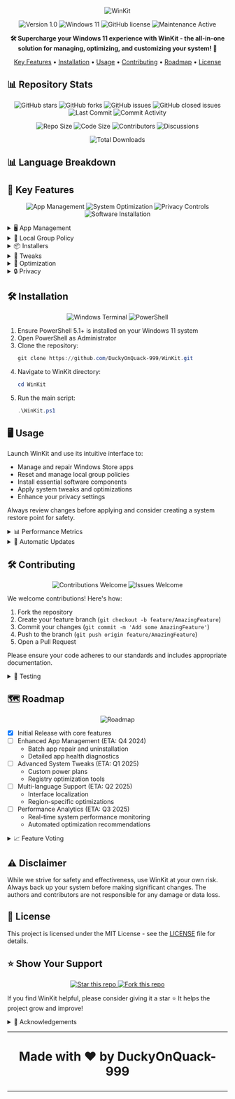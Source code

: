 <p align="center">
  <img src="https://img.shields.io/badge/WinKit-Your%20Ultimate%20Windows%2011%20Toolkit-blue?style=for-the-badge&logo=windows&logoColor=white" alt="WinKit" />
</p>

<p align="center">
  <img src="https://img.shields.io/badge/version-1.0-blue?style=for-the-badge" alt="Version 1.0" />
  <img src="https://img.shields.io/badge/Windows%2011-%230079d5.svg?style=for-the-badge&logo=windows11&logoColor=white" alt="Windows 11" />
  <img src="https://img.shields.io/github/license/DuckyOnQuack-999/WinKit?style=for-the-badge&logo=github&color=green" alt="GitHub license" />
  <img src="https://img.shields.io/badge/Maintenance-Active-green.svg?style=for-the-badge" alt="Maintenance Active" />
</p>

<p align="center">
  <strong>🛠️ Supercharge your Windows 11 experience with WinKit - the all-in-one solution for managing, optimizing, and customizing your system! 🚀</strong>
</p>

<p align="center">
  <a href="#-key-features">Key Features</a> •
  <a href="#-installation">Installation</a> •
  <a href="#-usage">Usage</a> •
  <a href="#-contributing">Contributing</a> •
  <a href="#-roadmap">Roadmap</a> •
  <a href="#-license">License</a>
</p>

## 📊 Repository Stats

<p align="center">
  <img src="https://img.shields.io/github/stars/DuckyOnQuack-999/WinKit?style=for-the-badge&logo=github&color=yellow" alt="GitHub stars" />
  <img src="https://img.shields.io/github/forks/DuckyOnQuack-999/WinKit?style=for-the-badge&logo=github&color=blue" alt="GitHub forks" />
  <img src="https://img.shields.io/github/issues/DuckyOnQuack-999/WinKit?style=for-the-badge&logo=github&color=red" alt="GitHub issues" />
  <img src="https://img.shields.io/github/issues-closed/DuckyOnQuack-999/WinKit?style=for-the-badge&logo=github&color=green" alt="GitHub closed issues" />
  <img src="https://img.shields.io/github/last-commit/DuckyOnQuack-999/WinKit?style=for-the-badge&logo=github&color=orange" alt="Last Commit" />
  <img src="https://img.shields.io/github/commit-activity/m/DuckyOnQuack-999/WinKit?style=for-the-badge&logo=github&color=blue" alt="Commit Activity" />
</p>

<p align="center">
  <img src="https://img.shields.io/github/repo-size/DuckyOnQuack-999/WinKit?style=for-the-badge&logo=github&color=purple" alt="Repo Size" />
  <img src="https://img.shields.io/github/languages/code-size/DuckyOnQuack-999/WinKit?style=for-the-badge&logo=github&color=purple" alt="Code Size" />
  <img src="https://img.shields.io/github/contributors/DuckyOnQuack-999/WinKit?style=for-the-badge&logo=github&color=blue" alt="Contributors" />
  <img src="https://img.shields.io/github/discussions/DuckyOnQuack-999/WinKit?style=for-the-badge&logo=github&color=yellow" alt="Discussions" />
</p>

<p align="center">
  <img src="https://img.shields.io/github/downloads/DuckyOnQuack-999/WinKit/total?style=for-the-badge&logo=github&color=brightgreen" alt="Total Downloads" />
</p>


## 📊 Language Breakdown

<LanguageChart />

## 🚀 Key Features

<p align="center">
  <img src="https://img.shields.io/badge/App%20Management-%230079d5.svg?style=for-the-badge&logo=windows11" alt="App Management" />
  <img src="https://img.shields.io/badge/System%20Optimization-%2300FF7F.svg?style=for-the-badge&logo=windows" alt="System Optimization" />
  <img src="https://img.shields.io/badge/Privacy%20Controls-%23FFD700.svg?style=for-the-badge&logo=shield" alt="Privacy Controls" />
  <img src="https://img.shields.io/badge/Software%20Installation-%23FF4500.svg?style=for-the-badge&logo=windows" alt="Software Installation" />
</p>

<details>
<summary>🖥️ App Management</summary>

- **Get-InstalledStoreApps**: Retrieve and display installed Windows Store apps
- **Repair-StoreApp**: Fix issues with selected Windows Store apps
- **Uninstall-App**: Remove apps locally or globally
- **Update-StoreApps**: Automatically update all installed Store apps
- **Export-AppList**: Generate a list of installed apps for easy reinstallation

</details>

<details>
<summary>🔐 Local Group Policy</summary>

- **Reset-LocalGroupPolicy**: Restore default local group policy settings
- **Clear-Logs & Refresh-Logs**: Manage log displays effectively
- **Export-GroupPolicy**: Save current group policy settings for backup
- **Import-GroupPolicy**: Restore group policy settings from a backup

</details>

<details>
<summary>📦 Installers</summary>

- **Install-VisualCppRedistributable**: Get the latest Visual C++ Redistributables
- **Install-DirectX**: Update or install DirectX
- **Install-DotNetSDKs**: Set up multiple .NET SDK versions
- **Install-WindowsSubsystemForLinux**: Set up WSL with your preferred Linux distribution
- **Install-PackageManager**: Install and configure popular package managers (Chocolatey, Scoop, Winget)

</details>

<details>
<summary>🔧 Tweaks</summary>

- **Disable-Telemetry**: Enhance privacy by turning off data collection
- **Enable-DarkMode**: Activate system-wide dark theme
- **Disable-Cortana**: Turn off Windows virtual assistant
- **Optimize-WindowsSearch**: Improve search functionality and reduce resource usage
- **Customize-StartMenu**: Personalize your Start menu layout and functionality

</details>

<details>
<summary>🚀 Optimization</summary>

- **Clean-TemporaryFiles**: Free up disk space
- **Defragment-Drives**: Improve system performance
- **Optimize-Startup**: Speed up boot times
- **Manage-WindowsServices**: Fine-tune system services for better performance
- **Analyze-SystemPerformance**: Get detailed reports on system bottlenecks and suggestions for improvement

</details>

<details>
<summary>🔒 Privacy</summary>

- **Disable-ActivityHistory**: Stop Windows from tracking your activity
- **Manage-AppPermissions**: Control data access for apps
- **Clear-BrowsingData**: Clean up your browsing history and cache
- **Configure-WindowsFirewall**: Set up advanced firewall rules for better security
- **Encrypt-PersonalData**: Set up BitLocker encryption for your drives

</details>

## 🛠️ Installation

<p align="center">
  <img src="https://img.shields.io/badge/Windows%20Terminal-%234D4D4D.svg?style=for-the-badge&logo=windows-terminal&logoColor=white" alt="Windows Terminal" />
  <img src="https://img.shields.io/badge/PowerShell-%235391FE.svg?style=for-the-badge&logo=powershell&logoColor=white" alt="PowerShell" />
</p>

1. Ensure PowerShell 5.1+ is installed on your Windows 11 system
2. Open PowerShell as Administrator
3. Clone the repository:
   ```powershell
   git clone https://github.com/DuckyOnQuack-999/WinKit.git
   ```
4. Navigate to WinKit directory:
   ```powershell
   cd WinKit
   ```
5. Run the main script:
   ```powershell
   .\WinKit.ps1
   ```

## 🖥️ Usage

Launch WinKit and use its intuitive interface to:
- Manage and repair Windows Store apps
- Reset and manage local group policies
- Install essential software components
- Apply system tweaks and optimizations
- Enhance your privacy settings

Always review changes before applying and consider creating a system restore point for safety.

<details>
<summary>📊 Performance Metrics</summary>

Track your system's performance improvements with WinKit:

- **Boot Time**: Measure and compare boot times before and after optimization
- **Disk Space**: Monitor freed up disk space after cleaning temporary files
- **Memory Usage**: Track RAM usage improvements
- **CPU Utilization**: Analyze CPU performance enhancements
- **Battery Life**: For laptops, measure battery life improvements

</details>

<details>
<summary>🔄 Automatic Updates</summary>

WinKit now includes an auto-update feature:

1. Check for updates: `.\WinKit.ps1 -CheckForUpdates`
2. Apply updates: `.\WinKit.ps1 -Update`
3. Configure update frequency in the settings menu

</details>

## 🛠️ Contributing

<p align="center">
  <img src="https://img.shields.io/badge/Contributions-Welcome-brightgreen?style=for-the-badge" alt="Contributions Welcome" />
  <img src="https://img.shields.io/badge/Issues-Welcome-orange?style=for-the-badge" alt="Issues Welcome" />
</p>

We welcome contributions! Here's how:

1. Fork the repository
2. Create your feature branch (`git checkout -b feature/AmazingFeature`)
3. Commit your changes (`git commit -m 'Add some AmazingFeature'`)
4. Push to the branch (`git push origin feature/AmazingFeature`)
5. Open a Pull Request

Please ensure your code adheres to our standards and includes appropriate documentation.

<details>
<summary>🧪 Testing</summary>

Before submitting a pull request:

1. Run all unit tests: `.\Tests\Run-UnitTests.ps1`
2. Perform integration tests: `.\Tests\Run-IntegrationTests.ps1`
3. Update documentation if you've added new features or changed existing functionality

</details>

## 🗺️ Roadmap

<p align="center">
  <img src="https://img.shields.io/badge/Roadmap-2024--2025-lightblue?style=for-the-badge&logo=trello" alt="Roadmap" />
</p>

- [x] Initial Release with core features
- [ ] Enhanced App Management (ETA: Q4 2024)
  - Batch app repair and uninstallation
  - Detailed app health diagnostics
- [ ] Advanced System Tweaks (ETA: Q1 2025)
  - Custom power plans
  - Registry optimization tools
- [ ] Multi-language Support (ETA: Q2 2025)
  - Interface localization
  - Region-specific optimizations
- [ ] Performance Analytics (ETA: Q3 2025)
  - Real-time system performance monitoring
  - Automated optimization recommendations

<details>
<summary>📈 Feature Voting</summary>

Help us prioritize future features:

1. Visit our [GitHub Discussions](https://github.com/DuckyOnQuack-999/WinKit/discussions) page
2. Look for the "Feature Requests" category
3. Vote on existing features or suggest new ones

Top-voted features will be prioritized in our development roadmap!

</details>

## ⚠️ Disclaimer

While we strive for safety and effectiveness, use WinKit at your own risk. Always back up your system before making significant changes. The authors and contributors are not responsible for any damage or data loss.

## 📄 License

This project is licensed under the MIT License - see the [LICENSE](LICENSE) file for details.

## ⭐ Show Your Support

<p align="center">
  <a href="https://github.com/DuckyOnQuack-999/WinKit/stargazers">
    <img src="https://img.shields.io/github/stars/DuckyOnQuack-999/WinKit?style=for-the-badge" alt="Star this repo" />
  </a>
  <a href="https://github.com/DuckyOnQuack-999/WinKit/network/members">
    <img src="https://img.shields.io/github/forks/DuckyOnQuack-999/WinKit?style=for-the-badge" alt="Fork this repo" />
  </a>
</p>

If you find WinKit helpful, please consider giving it a star ⭐ It helps the project grow and improve!

<details>
<summary>🙏 Acknowledgements</summary>

We'd like to thank the following projects and communities:

- [PowerShell](https://github.com/PowerShell/PowerShell)
- [Windows Terminal](https://github.com/microsoft/terminal)
- [Chocolatey](https://chocolatey.org/)
- [Scoop](https://scoop.sh/)
- [Windows Package Manager (winget)](https://github.com/microsoft/winget-cli)

Your contributions to the open-source community have been invaluable in the development of WinKit.

</details>




---
#


# <p align="center"> Made with ❤️ by DuckyOnQuack-999 </p>


---



